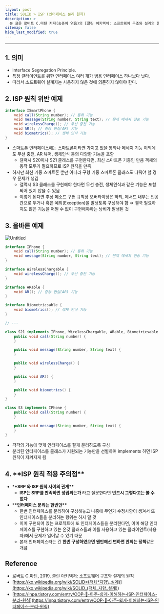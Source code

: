 ```yaml
---
layout: post
title: SOLID > ISP (인터페이스 분리 원칙)
description: >
  본 글은 로버트 C.마틴 저자(송준이 엮음)의 [클린 아키텍처: 소프트웨어 구조와 설계의 원칙] 도서를 참고하였습니다.
sitemap: false
hide_last_modified: true
---
```


---

## 1. 의미

- Interface Segregation Principle.
- 특정 클라이언트를 위한 인터페이스 여러 개가 범용 인터페이스 하나보다 낫다.
- 따라서 소프트웨어 설계자는 사용하지 않은 것에 의존하지 않아야 한다.

## 2. ISP 원칙 위반 예제

```java
interface ISmartPhone {
    void call(String number); // 통화 기능
    void message(String number, String text); // 문제 메세지 전송 기능
    void wirelessCharge(); // 무선 충전 기능
    void AR(); // 증강 현실(AR) 기능
    void biometrics(); // 생체 인식 기능
}
```

- 스마트폰 인터페이스에는 스마트폰이라면 가지고 있을 통화나 메세지 기능 이외에도 무선 충전, AR 뷰어, 생체인식 등의 다양한 기능을 포함
  - 갤럭시 S20이나 S21 클래스를 구현한다면, 최신 스마트폰 기종인 만큼 객체의 동작 모두가 필요하므로 ISP 원칙을 만족
- 하지만 최신 기종 스마트폰 뿐만 아니라 구형 기종 스마트폰 클래스도 다뤄야 할 경우 문제가 생김
  - 갤럭시 S3 클래스를 구현해야 한다면 무선 충전, 생체인식과 같은 기능은 포함되어 있지 않을 수 있음
  - 이렇게 된다면 추상 메소드 구현 규칙상 오버라이딩은 하되, 메서드 내부는 빈공간으로 두거나 혹은 예외(Exception)을 발생토록 구성해야 함
    ⇒ 결국 필요하지도 않은 기능을 어쩔 수 없이 구현해야하는 낭비가 발생된 것

## 3. 올바른 예제

![Untitled](https://s3-us-west-2.amazonaws.com/secure.notion-static.com/54442650-7869-4c27-995d-903c2c925ff2/Untitled.png)

```java
interface IPhone {
    void call(String number); // 통화 기능
    void message(String number, String text); // 문제 메세지 전송 기능
}

interface WirelessChargable {
    void wirelessCharge(); // 무선 충전 기능
}

interface ARable {
    void AR(); // 증강 현실(AR) 기능
}

interface Biometricsable {
    void biometrics(); // 생체 인식 기능
}

// ---

class S21 implements IPhone, WirelessChargable, ARable, Biometricsable {
    public void call(String number) {
    }

    public void message(String number, String text) {
    }

    public void wirelessCharge() {
    }

    public void AR() {
    }

    public void biometrics() {
    }
}

class S3 implements IPhone {
    public void call(String number) {
    }

    public void message(String number, String text) {
    }
}
```

- 각각의 기능에 맞게 인터페이스를 잘게 분리하도록 구성
- 분리된 인터페이스를 클래스가 지원되는 기능만을 선별하여 implements 하면 ISP 원칙이 지켜지게 됨

## 4. \***\*ISP 원칙 적용 주의점\*\***

- \***\*SRP 와 ISP 원칙 사이의 관계\*\***
  - **ISP는 SRP를 만족하면 성립되는가** 라고 질문한다면 **반드시 그렇다고는 볼 수 없다**
- \***\*인터페이스 분리는 한번만\*\***
  - 한번 인터페이스를 분리하여 구성해놓고 나중에 무언가 수정사항이 생겨서 또 인터페이스들을 분리하는 행위는 하지 말 것
  - 이미 구현되어 있는 프로젝트에 또 인터페이스들을 분리한다면, 이미 해당 인터페이스를 구현하고 있는 온갖 클래스들과 이를 사용하고 있는 클라이언트(사용자)에서 문제가 일어날 수 있기 때문
  - 본래 인터페이스라는 건 **한번 구성하였으면 왠만해선 변하면 안되는 정책**같은 개념

## Reference

- 로버트 C.마틴, 2019, 클린 아키텍처: 소프트웨어 구조와 설계의 원칙
- [https://ko.wikipedia.org/wiki/SOLID*(객체*지향\_설계)](<https://ko.wikipedia.org/wiki/SOLID_(객체_지향_설계)>)
- [https://inpa.tistory.com/entry/OOP-💠-아주-쉽게-이해하는-ISP-인터페이스-분리-원칙](https://inpa.tistory.com/entry/OOP-💠-아주-쉽게-이해하는-ISP-인터페이스-분리-원칙)
